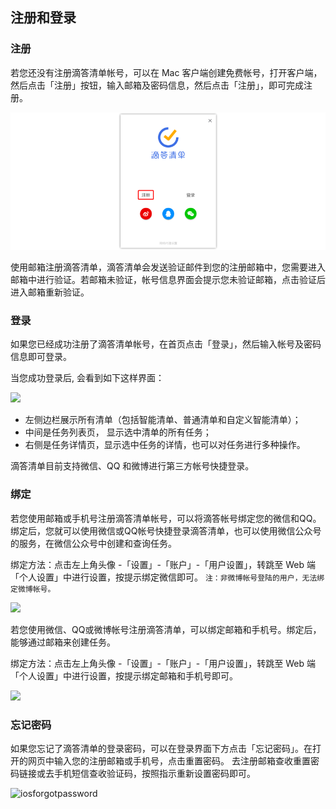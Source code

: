 ## 注册和登录

### 注册
若您还没有注册滴答清单帐号，可以在 Mac 客户端创建免费帐号，打开客户端，然后点击「注册」按钮，输入邮箱及密码信息，然后点击「注册」，即可完成注册。

![winregister1](../../images/Windows/account/1.1.10.png)
  
使用邮箱注册滴答清单，滴答清单会发送验证邮件到您的注册邮箱中，您需要进入邮箱中进行验证。若邮箱未验证，帐号信息界面会提示您未验证邮箱，点击验证后进入邮箱重新验证。

### 登录

如果您已经成功注册了滴答清单帐号，在首页点击「登录」，然后输入帐号及密码信息即可登录。

当您成功登录后, 会看到如下这样界面：

![](../images/web/1.1.2.png)

* 左侧边栏展示所有清单（包括智能清单、普通清单和自定义智能清单）；
* 中间是任务列表页， 显示选中清单的所有任务；
* 右侧是任务详情页，显示选中任务的详情，也可以对任务进行多种操作。

滴答清单目前支持微信、QQ 和微博进行第三方帐号快捷登录。

### 绑定

若您使用邮箱或手机号注册滴答清单帐号，可以将滴答帐号绑定您的微信和QQ。绑定后，您就可以使用微信或QQ帐号快捷登录滴答清单，也可以使用微信公众号的服务，在微信公众号中创建和查询任务。 

绑定方法：点击左上角头像 -「设置」-「账户」-「用户设置」，转跳至 Web 端「个人设置」中进行设置，按提示绑定微信即可。
`注：非微博帐号登陆的用户，无法绑定微博帐号。`

![](../images/web/1.1.3.png)

若您使用微信、QQ或微博帐号注册滴答清单，可以绑定邮箱和手机号。绑定后，能够通过邮箱来创建任务。

绑定方法：点击左上角头像 -「设置」-「账户」-「用户设置」，转跳至 Web 端「个人设置」中进行设置，按提示绑定邮箱和手机号即可。

![](../images/web/1.1.4.png)

### 忘记密码

如果您忘记了滴答清单的登录密码，可以在登录界面下方点击「忘记密码」。在打开的网页中输入您的注册邮箱或手机号，点击重置密码。 去注册邮箱查收重置密码链接或去手机短信查收验证码，按照指示重新设置密码即可。

![iosforgotpassword](../images/ios/account/forgotpassword.jpg)
